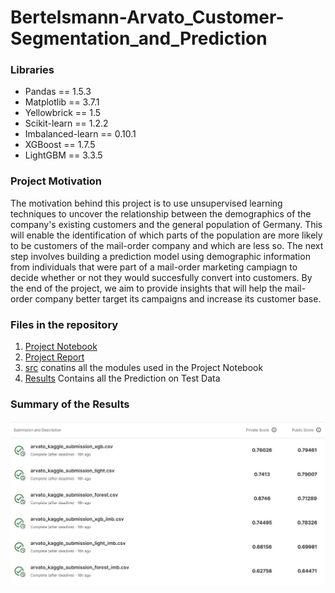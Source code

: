 # Bertelsmann-Arvato_Customer-Segmentation_and_Prediction

### Libraries

- Pandas == 1.5.3
- Matplotlib == 3.7.1
- Yellowbrick == 1.5
- Scikit-learn == 1.2.2
- Imbalanced-learn == 0.10.1
- XGBoost == 1.7.5
- LightGBM == 3.3.5

### Project Motivation

The motivation behind this project is to use unsupervised learning techniques to uncover the relationship between the demographics of the company's existing customers and the general population of Germany. This will enable the identification of which parts of the population are more likely to be customers of the mail-order company and which are less so. 
The next step involves building a prediction model using demographic information from individuals that were part of a mail-order marketing campiagn to decide whether or not they would succesfully convert into customers. 
By the end of the project, we aim to provide insights that will help the mail-order company better target its campaigns and increase its customer base.

### Files in the repository 

1. [Project Notebook](https://github.com/satyajitovelil/Bertelsmann-Arvato_Project-/blob/971e4a6fc8ceca7329a550a255e0704242e3ea0b/Arvato%20Project%20Workbook.ipynb)
2. [Project Report](https://github.com/satyajitovelil/Bertelsmann-Arvato_Project-/blob/3c1bff5c0fbfd59bc54c5fe58249063f119583d4/report/Arvato%20Project%20Report.pdf)
3. [src](https://github.com/satyajitovelil/Bertelsmann-Arvato_Project-/blob/3c1bff5c0fbfd59bc54c5fe58249063f119583d4/src) conatins all the modules used in the Project Notebook
4. [Results](https://github.com/satyajitovelil/Bertelsmann-Arvato_Project-/blob/3c1bff5c0fbfd59bc54c5fe58249063f119583d4/results) Contains all the Prediction on Test Data

### Summary of the Results

![Kaggle Evaluation](/report/figures/Kaggle2.jpg "Results")


